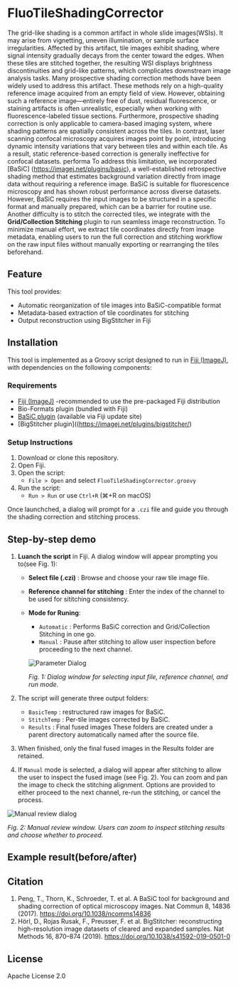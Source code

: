 # FluoTileShadingCorrector
The grid-like shading is a common artifact in whole slide images(WSIs). It may arise from vignetting, uneven illumination, or sample surface irregularities. Affected by this artifact, tile images exhibit shading, where signal intensity gradually decays from the center toward the edges. When these tiles are stitched together, the resulting WSI displays brightness discontinuities and grid-like patterns, which complicates downstream image analysis tasks. Many prospective shading correction methods have been widely used to address this artifact. These methods rely on a high-quality reference image acquired from an empty field of view. However, obtaining such a reference image—entirely free of dust, residual fluorescence, or staining artifacts is often unrealistic, especially when working with fluorescence-labeled tissue sections. Furthermore, prospective shading correction is only applicable to camera-based imaging system, where shading patterns are spatially consistent across the tiles. In contrast, laser scanning confocal microscopy acquires images point by point, introducing dynamic intensity variations that vary between tiles and within each tile.  As a result, static reference-based correction is generally ineffective for confocal datasets. performa
To address this limitation, we incorporated [BaSiC] (https://imagej.net/plugins/basic), a well-established retrospective shading method that estimates background variation directly from image data without requiring a reference image. BaSiC is suitable for fluorescence microscopy and has shown robust performance across diverse datasets. However, BaSiC requires the input images to be structured in a specific format and manually prepared, which can be a barrier for routine use. Another difficulty is to stitch the corrected tiles, we integrate with the **Grid/Collection Stitching** plugin to run seamless image reconstruction. To minimize manual effort, we extract tile coordinates directly from image metadata, enabling users to run the full correction and stitching workflow on the raw input files without manually exporting or rearranging the tiles beforehand.

## Feature
This tool provides:
- Automatic reorganization of tile images into BaSiC-compatible format
- Metadata-based extraction of tile coordinates for stitching
- Output reconstruction using BigStitcher in Fiji

## Installation
This tool is implemented as a Groovy script designed to run in  [Fiji (ImageJ)](https://fiji.sc), with dependencies on the following components:

### Requirements
- [Fiji (ImageJ)](https://fiji.sc) -recommended to use the pre-packaged Fiji distribution
- Bio-Formats plugin (bundled with Fiji)
- [BaSiC plugin](https://imagej.net/plugins/basic) (available via Fiji update site)
- [BigStitcher plugin]((https://imagej.net/plugins/bigstitcher/) 

### Setup Instructions
1. Download or clone this repository.
2. Open Fiji.
3. Open the script:
   - `File > Open` and select `FluoTileShadingCorrector.groovy`
4. Run the script:
   - `Run > Run` or use `Ctrl+R` (⌘+R on macOS)

Once launchched, a dialog will prompt for a `.czi` file and guide you through the shading correction and stitching process.

## Step-by-step demo
 1. **Luanch the script** in Fiji.
    A dialog window will appear prompting you to(see Fig. 1):
    - **Select file (.czi)** : Browse and choose your raw tile image file.
    - **Reference channel for stitching** : Enter the index of the channel to be used for sititching consistency.
    - **Mode for Runing**:
      - `Automatic` : Performs BaSiC correction and  Grid/Collection Stitching in one go.
      - `Manual` : Pause after stitching to allow user inspection before proceeding to the next channel.
        
      ![Parameter Dialog](https://github.com/user-attachments/assets/2aca991f-b829-4e1e-aca6-c390072725d6)

      *Fig. 1: Dialog window for selecting input file, reference channel, and run mode.*

 2. The script will generate three output folders:
    - `BasicTemp` : restructured raw images for BaSiC.
    - `StitchTemp` : Per-tile images corrected by BaSiC.
    -  `Results` : Final fused images
      These folders are created under a parent directory automatically named after the source file.
 3. When finished, only the final fused images in the Results folder are retained.
 4. If  `Manual` mode is selected, a dialog will appear after stitching to allow the user to inspect the fused image (see Fig. 2). You can zoom and pan the image to check the stitching alignment. Options are provided to either proceed to the next channel, re-run the stitching, or cancel the process.

![Manual review dialog](https://github.com/user-attachments/assets/358ba86e-dc64-46fa-96b3-904759ed1106)

*Fig. 2: Manual review window. Users can zoom to inspect stitching results and choose whether to proceed.*
    
## Example result(before/after)
## Citation
1. Peng, T., Thorn, K., Schroeder, T. et al. A BaSiC tool for background and shading correction of optical microscopy images. Nat Commun 8, 14836 (2017). https://doi.org/10.1038/ncomms14836
2. Hörl, D., Rojas Rusak, F., Preusser, F. et al. BigStitcher: reconstructing high-resolution image datasets of cleared and expanded samples. Nat Methods 16, 870–874 (2019). https://doi.org/10.1038/s41592-019-0501-0
## License
Apache License 2.0








